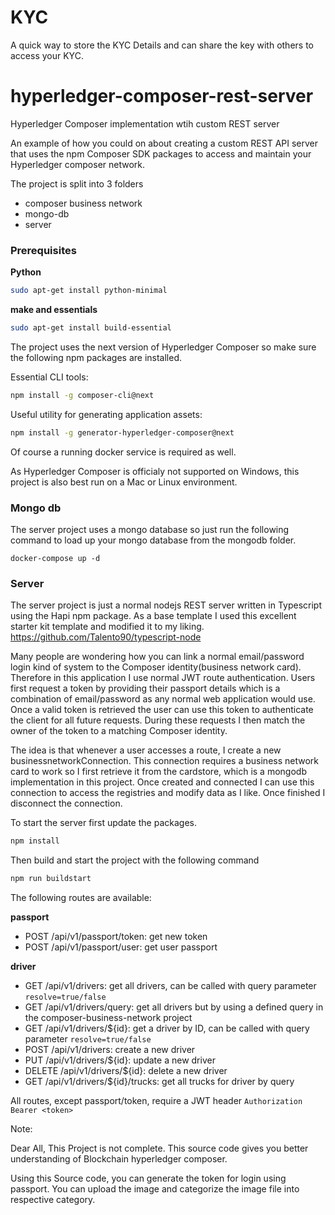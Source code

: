 # KYC
A quick way to store the KYC Details and can share the key with others to access your KYC.
# hyperledger-composer-rest-server
Hyperledger Composer implementation wtih custom REST server

An example of how you could on about creating a custom REST API server that uses the npm Composer SDK packages to access and maintain your Hyperledger composer network.  



The project is split into 3 folders

- composer business network
- mongo-db
- server

### Prerequisites

**Python**

``` bash
sudo apt-get install python-minimal
```

**make and essentials**
```bash
sudo apt-get install build-essential
```

The project uses the next version of Hyperledger Composer so make sure the following npm packages are installed.

Essential CLI tools:

``` bash
npm install -g composer-cli@next
```

Useful utility for generating application assets:

``` bash
npm install -g generator-hyperledger-composer@next
```

Of course a running docker service is required as well.

As Hyperledger Composer is officialy not supported on Windows, this project is also best run on a Mac or Linux environment.


### Mongo db

The server project uses a mongo database so just run the following command to load up your mongo database from the mongodb folder.

`docker-compose up -d`

### Server

The server project is just a normal nodejs REST server written in Typescript using the Hapi npm package.  As a base template I used this excellent starter kit template and modified it to my liking. https://github.com/Talento90/typescript-node


Many people are wondering how you can link a normal email/password login kind of system to the Composer identity(business network card).  Therefore in this application I use normal JWT route authentication.   Users first request a token by providing their passport details which is a combination of email/password as any normal web application would use. Once a valid token is retrieved the user can use this token to authenticate the client for all future requests.  During these requests I then match the owner of the token to a matching Composer identity.


The idea is that whenever a user accesses a route, I create a new businessnetworkConnection.  This connection requires a business network card to work so I first retrieve it from the cardstore, which is a mongodb implementation in this project.
Once created and connected I can use this connection to access the registries and modify data as I like.  Once finished I disconnect the connection.


To start the server first update the packages.

``` bash
npm install
```

Then build and start the project with the following command

``` bash
npm run buildstart
```

The following routes are available:

**passport**

- POST /api/v1/passport/token:  get new token
- POST /api/v1/passport/user:  get user passport

**driver**

- GET /api/v1/drivers:  get all drivers, can be called with query parameter `resolve=true/false`
- GET /api/v1/drivers/query:  get all drivers but by using a defined query in the composer-business-network project
- GET /api/v1/drivers/${id}:  get a driver by ID, can be called with query parameter `resolve=true/false`
- POST /api/v1/drivers: create a new driver
- PUT /api/v1/drivers/${id}: update a new driver
- DELETE /api/v1/drivers/${id}: delete a new driver
- GET /api/v1/drivers/${id}/trucks: get all trucks for driver by query

All routes, except passport/token, require a JWT header `Authorization Bearer <token>`

Note:

Dear All, This Project is not complete. This source code gives you better understanding of Blockchain hyperledger composer.

Using this Source code, you can generate the token for login using passport. You can upload the image and categorize the image file into respective category.

